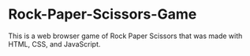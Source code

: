 # Rock-Paper-Scissors-Game
This is a web browser game of Rock Paper Scissors that was made with HTML, CSS, and JavaScript.
